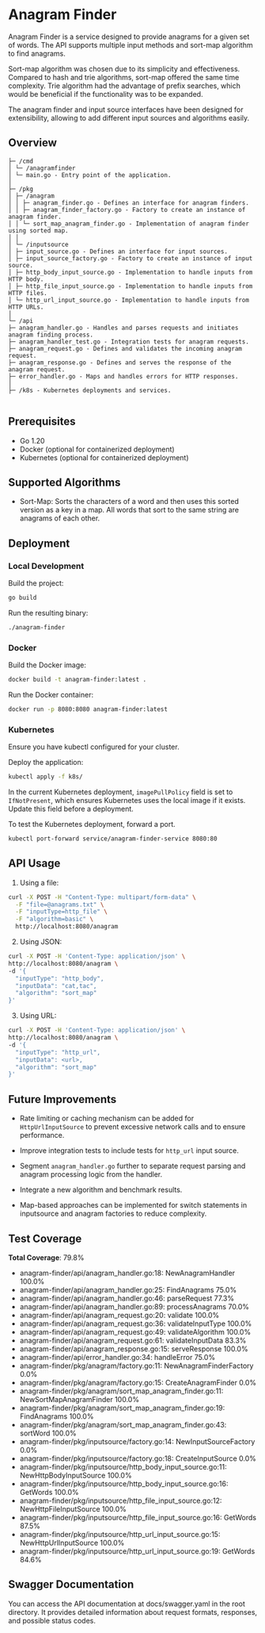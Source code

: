 # Anagram Finder

Anagram Finder is a service designed to provide anagrams for a given set of words. The API supports multiple input methods and sort-map algorithm to find anagrams.

Sort-map algorithm was chosen due to its simplicity and effectiveness. Compared to hash and trie algorithms, sort-map offered the same time complexity. Trie algorithm had the advantage of prefix searches, which would be beneficial if the functionality was to be expanded.

The anagram finder and input source interfaces have been designed for extensibility, allowing to add different input sources and algorithms easily.

## Overview

```
├─ /cmd
│ └─ /anagramfinder
│ └─ main.go - Entry point of the application.
│
├─ /pkg
│ ├─ /anagram
│ │ ├─ anagram_finder.go - Defines an interface for anagram finders.
│ │ ├─ anagram_finder_factory.go - Factory to create an instance of anagram finder.
│ │ └─ sort_map_anagram_finder.go - Implementation of anagram finder using sorted map.
│ │
│ └─ /inputsource
│ ├─ input_source.go - Defines an interface for input sources.
│ ├─ input_source_factory.go - Factory to create an instance of input source.
│ ├─ http_body_input_source.go - Implementation to handle inputs from HTTP body.
│ ├─ http_file_input_source.go - Implementation to handle inputs from HTTP files.
│ └─ http_url_input_source.go - Implementation to handle inputs from HTTP URLs.
│
└─ /api
├─ anagram_handler.go - Handles and parses requests and initiates anagram finding process.
├─ anagram_handler_test.go - Integration tests for anagram requests.
├─ anagram_request.go - Defines and validates the incoming anagram request.
├─ anagram_response.go - Defines and serves the response of the anagram request.
├─ error_handler.go - Maps and handles errors for HTTP responses.
│
├─ /k8s - Kubernetes deployments and services.


```

## Prerequisites

- Go 1.20
- Docker  (optional for containerized deployment)
- Kubernetes (optional for containerized deployment)

## Supported Algorithms

- Sort-Map: Sorts the characters of a word and then uses this sorted version as a key in a map. All words that sort to the same string are anagrams of each other.

## Deployment

### Local Development

Build the project:

```sh
go build
```

Run the resulting binary:

```sh
./anagram-finder
```

### Docker

Build the Docker image: 

```sh
docker build -t anagram-finder:latest .
```

Run the Docker container:

```sh
docker run -p 8080:8080 anagram-finder:latest
```

### Kubernetes

Ensure you have kubectl configured for your cluster.

Deploy the application:

```sh
kubectl apply -f k8s/
```

In the current Kubernetes deployment, `imagePullPolicy` field is set to `IfNotPresent`, which ensures Kubernetes uses the local image if it exists. Update this field before a deployment.

To test the Kubernetes deployment, forward a port.

```sh
kubectl port-forward service/anagram-finder-service 8080:80
```

## API Usage

1. Using a file:

```sh
curl -X POST -H "Content-Type: multipart/form-data" \
  -F "file=@anagrams.txt" \
  -F "inputType=http_file" \
  -F "algorithm=basic" \
  http://localhost:8080/anagram 
```

2. Using JSON:

```sh
curl -X POST -H 'Content-Type: application/json' \
http://localhost:8080/anagram \
-d '{
  "inputType": "http_body",
  "inputData": "cat,tac",
  "algorithm": "sort_map"
}'
```

3. Using URL:

```sh
curl -X POST -H 'Content-Type: application/json' \
http://localhost:8080/anagram \
-d '{
  "inputType": "http_url",
  "inputData": <url>,
  "algorithm": "sort_map"
}'
```
## Future Improvements 

- Rate limiting or caching mechanism can be added for `HttpUrlInputSource` to prevent excessive network calls and to ensure performance.

- Improve integration tests to include tests for `http_url` input source.

- Segment `anagram_handler.go` further to separate request parsing and anagram processing logic from the handler.

- Integrate a new algorithm and benchmark results.

- Map-based approaches can be implemented for switch statements in inputsource and anagram factories to reduce complexity.

## Test Coverage

**Total Coverage**: 79.8%

- anagram-finder/api/anagram_handler.go:18:			NewAnagramHandler	100.0%
- anagram-finder/api/anagram_handler.go:25:			FindAnagrams		75.0%
- anagram-finder/api/anagram_handler.go:46:			parseRequest		77.3%
- anagram-finder/api/anagram_handler.go:89:			processAnagrams		70.0%
- anagram-finder/api/anagram_request.go:20:			validate		100.0%
- anagram-finder/api/anagram_request.go:36:			validateInputType	100.0%
- anagram-finder/api/anagram_request.go:49:			validateAlgorithm	100.0%
- anagram-finder/api/anagram_request.go:61:			validateInputData	83.3%
- anagram-finder/api/anagram_response.go:15:			serveResponse		100.0%
- anagram-finder/api/error_handler.go:34:			handleError		75.0%
- anagram-finder/pkg/anagram/factory.go:11:			NewAnagramFinderFactory	0.0%
- anagram-finder/pkg/anagram/factory.go:15:			CreateAnagramFinder	0.0%
- anagram-finder/pkg/anagram/sort_map_anagram_finder.go:11:	NewSortMapAnagramFinder	100.0%
- anagram-finder/pkg/anagram/sort_map_anagram_finder.go:19:	FindAnagrams		100.0%
- anagram-finder/pkg/anagram/sort_map_anagram_finder.go:43:	sortWord		100.0%
- anagram-finder/pkg/inputsource/factory.go:14:			NewInputSourceFactory	0.0%
- anagram-finder/pkg/inputsource/factory.go:18:			CreateInputSource	0.0%
- anagram-finder/pkg/inputsource/http_body_input_source.go:11:	NewHttpBodyInputSource	100.0%
- anagram-finder/pkg/inputsource/http_body_input_source.go:16:	GetWords		100.0%
- anagram-finder/pkg/inputsource/http_file_input_source.go:12:	NewHttpFileInputSource	100.0%
- anagram-finder/pkg/inputsource/http_file_input_source.go:16:	GetWords		87.5%
- anagram-finder/pkg/inputsource/http_url_input_source.go:15:	NewHttpUrlInputSource	100.0%
- anagram-finder/pkg/inputsource/http_url_input_source.go:19:	GetWords		84.6%


## Swagger Documentation

You can access the API documentation at docs/swagger.yaml in the root directory. It provides detailed information about request formats, responses, and possible status codes.
